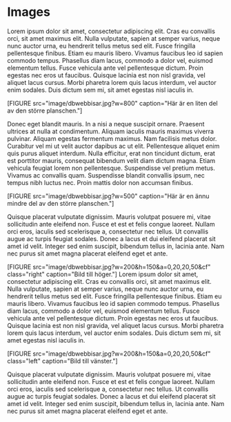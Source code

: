 Images
==============================================




Lorem ipsum dolor sit amet, consectetur adipiscing elit. Cras eu convallis orci, sit amet maximus elit. Nulla vulputate, sapien at semper varius, neque nunc auctor urna, eu hendrerit tellus metus sed elit. Fusce fringilla pellentesque finibus. Etiam eu mauris libero. Vivamus faucibus leo id sapien commodo tempus. Phasellus diam lacus, commodo a dolor vel, euismod elementum tellus. Fusce vehicula ante vel pellentesque dictum. Proin egestas nec eros ut faucibus. Quisque lacinia est non nisl gravida, vel aliquet lacus cursus. Morbi pharetra lorem quis lacus interdum, vel auctor enim sodales. Duis dictum sem mi, sit amet egestas nisl iaculis in.

[FIGURE src="image/dbwebbisar.jpg?w=800" caption="Här är en liten del av den större planschen."]

Donec eget blandit mauris. In a nisi a neque suscipit ornare. Praesent ultrices at nulla at condimentum. Aliquam iaculis mauris maximus viverra pulvinar. Aliquam egestas fermentum maximus. Nam facilisis metus dolor. Curabitur vel mi ut velit auctor dapibus ac ut elit. Pellentesque aliquet enim quis purus aliquet interdum. Nulla efficitur, erat non tincidunt dictum, erat est porttitor mauris, consequat bibendum velit diam dictum magna. Etiam vehicula feugiat lorem non pellentesque. Suspendisse vel pretium metus. Vivamus ac convallis quam. Suspendisse blandit convallis ipsum, nec tempus nibh luctus nec. Proin mattis dolor non accumsan finibus.

[FIGURE src="image/dbwebbisar.jpg?w=500" caption="Här är en ännu mindre del av den större planschen."]

Quisque placerat vulputate dignissim. Mauris volutpat posuere mi, vitae sollicitudin ante eleifend non. Fusce et est et felis congue laoreet. Nullam orci eros, iaculis sed scelerisque a, consectetur nec tellus. Ut convallis augue ac turpis feugiat sodales. Donec a lacus et dui eleifend placerat sit amet id velit. Integer sed enim suscipit, bibendum tellus in, lacinia ante. Nam nec purus sit amet magna placerat eleifend eget et ante.



[FIGURE src="image/dbwebbisar.jpg?w=200&h=150&a=0,20,20,50&cf" class="right"  caption="Bild till höger."]
Lorem ipsum dolor sit amet, consectetur adipiscing elit. Cras eu convallis orci, sit amet maximus elit. Nulla vulputate, sapien at semper varius, neque nunc auctor urna, eu hendrerit tellus metus sed elit. Fusce fringilla pellentesque finibus. Etiam eu mauris libero. Vivamus faucibus leo id sapien commodo tempus. Phasellus diam lacus, commodo a dolor vel, euismod elementum tellus. Fusce vehicula ante vel pellentesque dictum. Proin egestas nec eros ut faucibus. Quisque lacinia est non nisl gravida, vel aliquet lacus cursus. Morbi pharetra lorem quis lacus interdum, vel auctor enim sodales. Duis dictum sem mi, sit amet egestas nisl iaculis in.



[FIGURE src="image/dbwebbisar.jpg?w=200&h=150&a=0,20,20,50&cf" class="left" caption="Bild till vänster."]

Quisque placerat vulputate dignissim. Mauris volutpat posuere mi, vitae sollicitudin ante eleifend non. Fusce et est et felis congue laoreet. Nullam orci eros, iaculis sed scelerisque a, consectetur nec tellus. Ut convallis augue ac turpis feugiat sodales. Donec a lacus et dui eleifend placerat sit amet id velit. Integer sed enim suscipit, bibendum tellus in, lacinia ante. Nam nec purus sit amet magna placerat eleifend eget et ante.
